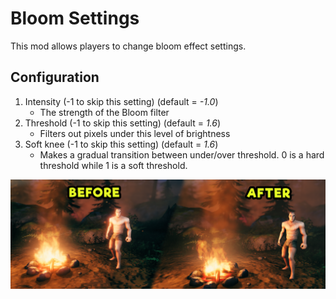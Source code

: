 # Bloom Settings

This mod allows players to change bloom effect settings.

## Configuration
1. Intensity (-1 to skip this setting) (default = *-1.0*)
   - The strength of the Bloom filter
2. Threshold (-1 to skip this setting) (default = *1.6*)
   - Filters out pixels under this level of brightness
3. Soft knee (-1 to skip this setting) (default = *1.6*)
   - Makes a gradual transition between under/over threshold. 0 is a hard threshold while 1 is a soft threshold.

![Screenshot](https://github.com/michalczemierowski/valheim-BloomSettings/blob/master/screenshots/ss.png?raw=true "a title")